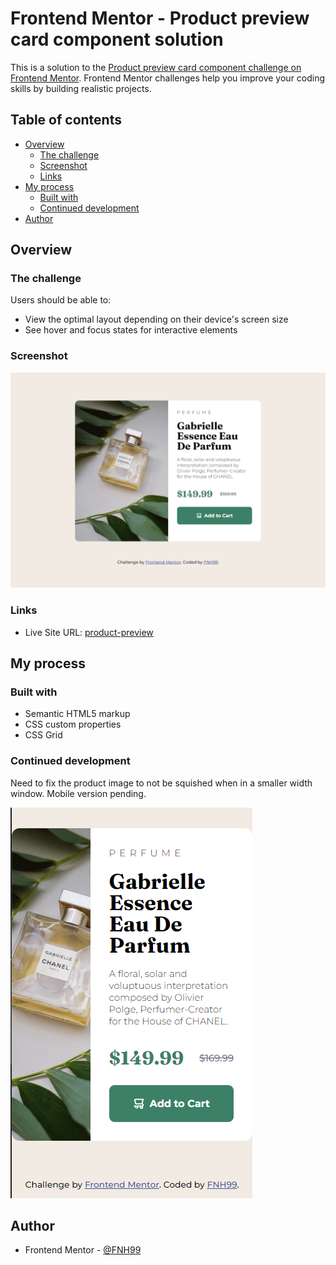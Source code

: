 # Frontend Mentor - Product preview card component solution

This is a solution to the [Product preview card component challenge on Frontend Mentor](https://www.frontendmentor.io/challenges/product-preview-card-component-GO7UmttRfa). Frontend Mentor challenges help you improve your coding skills by building realistic projects. 

## Table of contents

- [Overview](#overview)
  - [The challenge](#the-challenge)
  - [Screenshot](#screenshot)
  - [Links](#links)
- [My process](#my-process)
  - [Built with](#built-with)
  - [Continued development](#continued-development)
- [Author](#author)


## Overview

### The challenge

Users should be able to:

- View the optimal layout depending on their device's screen size
- See hover and focus states for interactive elements

### Screenshot

![](https://github.com/FNH99/product-preview-card-component-main/blob/master/images/screenshot-fullscreen.png)

### Links

- Live Site URL: [product-preview](https://product-preview-card-component-main-rosy-one.vercel.app)

## My process

### Built with

- Semantic HTML5 markup
- CSS custom properties
- CSS Grid


### Continued development

Need to fix the product image to not be squished when in a smaller width window. Mobile version pending.

![](https://github.com/FNH99/product-preview-card-component-main/blob/master/images/screenshot-squished.png)


## Author

- Frontend Mentor - [@FNH99](https://www.frontendmentor.io/profile/FNH99)